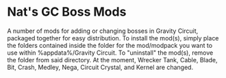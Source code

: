 # Nat's GC Boss Mods
A number of mods for adding or changing bosses in Gravity Circuit, packaged together for easy distribution.
To install the mod(s), simply place the folders contained inside the folder for the mod/modpack you want to use within %appdata%/Gravity Circuit. To "uninstall" the mod(s), remove the folder from said directory.
At the moment, Wrecker Tank, Cable, Blade, Bit, Crash, Medley, Nega, Circuit Crystal, and Kernel are changed.
